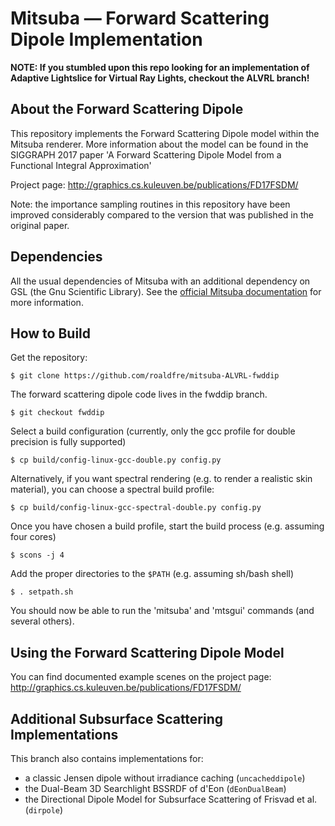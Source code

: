 Mitsuba — Forward Scattering Dipole Implementation
==================================================

**NOTE: If you stumbled upon this repo looking for an implementation of 
Adaptive Lightslice for Virtual Ray Lights, checkout the ALVRL branch!**


## About the Forward Scattering Dipole

This repository implements the Forward Scattering Dipole model within the Mitsuba renderer. More information about the model can be found in the SIGGRAPH 2017 paper 'A Forward Scattering Dipole Model from a Functional Integral Approximation'

Project page: http://graphics.cs.kuleuven.be/publications/FD17FSDM/

Note: the importance sampling routines in this repository have been improved considerably compared to the version that was published in the original paper.


## Dependencies

All the usual dependencies of Mitsuba with an additional dependency on GSL (the Gnu Scientific Library). See the [official Mitsuba documentation](http://mitsuba-renderer.org/docs.html) for more information.


## How to Build

Get the repository:

    $ git clone https://github.com/roaldfre/mitsuba-ALVRL-fwddip

The forward scattering dipole code lives in the fwddip branch.

    $ git checkout fwddip

Select a build configuration (currently, only the gcc profile for double 
precision is fully supported)
    
    $ cp build/config-linux-gcc-double.py config.py

Alternatively, if you want spectral rendering (e.g. to render a realistic skin 
material), you can choose a spectral build profile:

    $ cp build/config-linux-gcc-spectral-double.py config.py

Once you have chosen a build profile, start the build process (e.g. assuming 
four cores)

    $ scons -j 4

Add the proper directories to the `$PATH` (e.g. assuming sh/bash shell)

    $ . setpath.sh

You should now be able to run the 'mitsuba' and 'mtsgui' commands (and several 
others).


## Using the Forward Scattering Dipole Model

You can find documented example scenes on the project page: 
http://graphics.cs.kuleuven.be/publications/FD17FSDM/


## Additional Subsurface Scattering Implementations

This branch also contains implementations for:
* a classic Jensen dipole without irradiance caching (`uncacheddipole`)
* the Dual-Beam 3D Searchlight BSSRDF of d'Eon (`dEonDualBeam`)
* the Directional Dipole Model for Subsurface Scattering of Frisvad et al. (`dirpole`)

